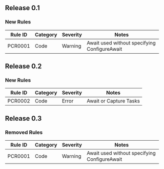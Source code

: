 ﻿## Release 0.1

### New Rules

Rule ID | Category | Severity | Notes
--------|----------|----------|--------------------
PCR0001 |  Code    |  Warning | Await used without specifying ConfigureAwait

## Release 0.2

### New Rules

Rule ID | Category | Severity | Notes
--------|----------|----------|--------------------
PCR0002 |  Code    |  Error   | Await or Capture Tasks

## Release 0.3

### Removed Rules

Rule ID | Category | Severity | Notes
--------|----------|----------|--------------------
PCR0001 |  Code    |  Warning | Await used without specifying ConfigureAwait
